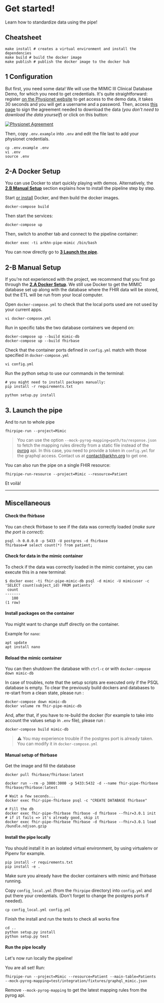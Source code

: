
# Get started!

Learn how to standardize data using the pipe!

## Cheatsheet

```shell
make install # creates a virtual environment and install the dependencies
make build # build the docker image
make publish # publish the docker image to the docker hub
```

## 1 Configuration

But first, you need some data! We will use the MIMIC III Clinical Database Demo, for which you need to get credentials. It's quite straightforward: register [on the Physionet website](https://mimic.physionet.org/gettingstarted/demo/) to get access to the demo data, it takes 30 seconds and you will get a username and a password. Then, access [this page](https://physionet.org/works/MIMICIIIClinicalDatabaseDemo/) to sign the agreement needed to download the data (_you don't need to download the data yourself_) or click on this button:

[![Physionet Agreement](https://img.shields.io/badge/Physionet-Sign%20Agreement-green.svg?style=for-the-badge)](https://physionet.org/pnw/a/self-register?project=/works/MIMICIIIClinicalDatabaseDemo/index.shtml)


Then, copy `.env.example` into `.env` and edit the file last to add your physionet credentials.

```
cp .env.example .env
vi .env
source .env
```

## 2-A Docker Setup

You can use Docker to start quickly playing with demos. Alternatively, the **[2.B Manual Setup](#2-b-manual-setup)** section explains how to install the pipeline step by step.

Start [or install](https://docs.docker.com/install/#supported-platforms) Docker, and then build the docker images.
```
docker-compose build
```

Then start the services:
```
docker-compose up
```

Then, switch to another tab and connect to the pipeline container:

```
docker exec -ti arkhn-pipe-mimic /bin/bash
```

You can now directly go to **[3 Launch the pipe](#3-launch-the-pipe)**.

## 2-B Manual Setup

If you're not experienced with the project, we recommend that you first go through the **[2.A Docker Setup](#2-a-docker-setup)**. We still use Docker to get the MIMIC database set up along with the database where the FHIR data will be stored, but the ETL will be run from your local computer.

Open `docker-compose.yml` to check that the local ports used are not used by your current apps.
```
vi docker-compose.yml 
```

Run in specific tabs the two database containers we depend on:
```
docker-compose up --build mimic-db
docker-compose up --build fhirbase
```

Check that the container ports defined in `config.yml` match with those specified in `docker-compose.yml`

```
vi config.yml
```

Run the python setup to use our commands in the terminal:

```
# you might need to install packages manually:
pip install -r requirements.txt

python setup.py install
```

## 3. Launch the pipe


And to run to whole pipe

```
fhirpipe-run --project=Mimic
```

> You can use the option `--mock-pyrog-mapping=path/to/response.json` to fetch the mapping rules directly from a static file instead of the [pyrog](https://github.com/arkhn/pyrog) api. In this case, you need to provide a token in `config.yml` for the graphql access. Contact us at [contact@arkhn.org](mailto:contact@arkhn.org?subject=Ask%20access%20to%20GraphQL%20api) to get one.

You can also run the pipe on a single FHIR resource:

```
fhirpipe-run-resource --project=Mimic --resource=Patient
```

Et voilà!

---

## Miscellaneous

#### Check the fhirbase

You can check fhirbase to see if the data was correctly loaded (_make sure the port is correct_):

```
psql -h 0.0.0.0 -p 5433 -U postgres -d fhirbase
fhirbase=# select count(*) from patient;
```

#### Check for data in the mimic container

To check if the data was correctly loaded in the mimic container, you can execute this in a new terminal:

```
$ docker exec -ti fhir-pipe-mimic-db psql -d mimic -U mimicuser -c 'SELECT count(subject_id) FROM patients'
 count
-------
   100
(1 row)
```

#### Install packages on the container

You might want to change stuff directly on the container.

Example for `nano`:
```
apt update
apt install nano
```

#### Reload the mimic container

You can then shutdown the database with `ctrl-c` or with `docker-compose down mimic-db`

In case of troubles, note that the setup scripts are executed only if the PSQL database is empty.
To clear the previously build dockers and databases to re-start from a clean state, please run :

```
docker-compose down mimic-db
docker volume rm fhir-pipe-mimic-db
```

And, after that, if you have to re-build the docker (for example to take into account the values setup in `.env` file), please run :

```
docker-compose build mimic-db
```

> :warning: You may experience trouble if the postgres port is already taken. You can modify it in `docker-compose.yml`



#### Manual setup of fhirbase

Get the image and fill the database

```
docker pull fhirbase/fhirbase:latest

docker run --rm -p 3000:3000 -p 5433:5432 -d --name fhir-pipe-fhirbase fhirbase/fhirbase:latest

# Wait a few seconds...
docker exec fhir-pipe-fhirbase psql -c "CREATE DATABASE fhirbase"

# Fill the db
docker exec fhir-pipe-fhirbase fhirbase -d fhirbase --fhir=3.0.1 init # if it fails => it's already good, skip it
docker exec fhir-pipe-fhirbase fhirbase -d fhirbase --fhir=3.0.1 load /bundle.ndjson.gzip
```

#### Install the pipe locally

You should install it in an isolated virtual environment, by using virtualenv or Pipenv for example.

```
pip install -r requirements.txt
pip install -e .
```

 Make sure you already have the docker containers with mimic and fhirbase running.

Copy `config_local.yml` (from the `fhirpipe` directory) into `config.yml` and put there your credentials. (Don't forget to change the postgres ports if needed).

```
cp config_local.yml config.yml
```

Finish the install and run the tests to check all works fine
```
cd ..
python setup.py install
python setup.py test
```

#### Run the pipe locally

Let's now run locally the pipeline!

You are all set! Run:

```
fhirpipe-run --project=Mimic --resource=Patient --main-table=Patients --mock-pyrog-mapping=test/integration/fixtures/graphql_mimic.json
```

Remove `--mock-pyrog-mapping` to get the latest mapping rules from the pyrog api.

